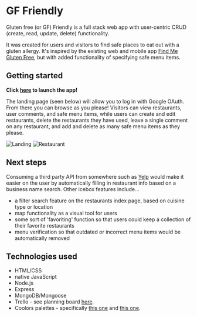 # GF Friendly

Gluten free (or GF) Friendly is a full stack web app with user-centric CRUD (create, read, update, delete) functionality. 

It was created for users and visitors to find safe places to eat out with a gluten allergy. It's inspired by the existing web and mobile app [Find Me Gluten Free](https://www.findmeglutenfree.com/), but with added functionality of specifying safe menu items. 

## Getting started

**Click [here](https://gf-friendly.herokuapp.com/) to launch the app!**  

The landing page (seen below) will allow you to log in with Google OAuth. From there you can browse as you please! Visitors can view restaurants, user comments, and safe menu items, while users can create and edit restaurants, delete the restaurants they have used, leave a single comment on any restaurant, and add and delete as many safe menu items as they please.

![Landing](https://i.imgur.com/Uknq4f5.png)
![Restaurant](https://i.imgur.com/JIeqXsk.png)


## Next steps

Consuming a third party API from somewhere such as [Yelp](https://www.yelp.com/developers/documentation/v3/get_started) would make it easier on the user by automatically filling in restaurant info based on a business name search. Other icebox features include...

* a filter search feature on the restaurants index page, based on cuisine type or location
* map functionality as a visual tool for users
* some sort of 'favoriting' function so that users could keep a collection of their favorite restaurants
* menu verification so that outdated or incorrect menu items would be automatically removed


## Technologies used
* HTML/CSS
* native JavaScript
* Node.js
* Express
* MongoDB/Mongoose
* Trello - see planning board [here](https://trello.com/b/ctvUKfX1/gf-friendly-crud-app).
* Coolors palettes - specifically [this one](https://coolors.co/ccd5ae-e9edc9-fefae0-faedcd-d4a373) and [this one](https://coolors.co/606c38-283618-fefae0-dda15e-bc6c25).